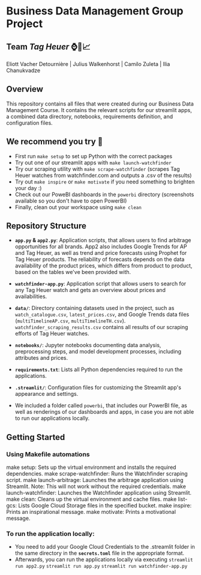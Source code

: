 # Business Data Management Group Project
## Team _Tag Heuer_ ⌚️🤖📈

Eliott Vacher Detournière  |  Julius Walkenhorst  |  Camilo Zuleta  |  Ilia Chanukvadze

## Overview

This repository contains all files that were created during our Business Data Management Course. It contains the relevant scripts for our streamlit apps, a combined data directory, notebooks, requirements definition, and configuration files.

## We recommend you try 🤗
- First run `make setup` to set up Python with the correct packages
- Try out one of our streamlit apps with `make launch-watchfinder`
- Try our scraping utility with `make scrape-watchfinder` (scrapes Tag Heuer watches from watchfinder.com and outputs a .csv of the results)
- Try out `make inspire` or `make motivate` if you need something to brighten your day :)
- Check out our PoweBI dashboards in the `powerbi` directory (screenshots available so you don't have to open PowerBI)
- Finally, clean out your workspace using `make clean`

## Repository Structure

- **`app.py` & `app2.py`**: Application scripts, that allows users to find arbitrage opportunities for all brands. App2 also includes Google Trends for AP and Tag Heuer, as well as trend and price forecasts using Prophet for Tag Heuer products. The reliability of forecasts depends on the data availability of the product prices, which differs from product to product, based on the tables we've been provided with.
- **`watchfinder-app.py`**: Application script that allows users to search for any Tag Heuer watch and gets an overview about prices and availabilities.
- **`data/`**: Directory containing datasets used in the project, such as `watch_catalogue.csv`, `latest_prices.csv`, and Google Trends data files (`multiTimelineAP.csv`, `multiTimelineTH.csv`). `watchfinder_scraping_results.csv` contains all results of our scraping efforts of Tag Heuer watches.
- **`notebooks/`**: Jupyter notebooks documenting data analysis, preprocessing steps, and model development processes, including attributes and prices.
- **`requirements.txt`**: Lists all Python dependencies required to run the applications.
- **`.streamlit/`**: Configuration files for customizing the Streamlit app's appearance and settings.

- We included a folder called `powerbi`, that includes our PowerBI file, as well as renderings of our dashboards and apps, in case you are not able to run our applications locally.

## Getting Started

### Using Makefile automations

make setup: Sets up the virtual environment and installs the required dependencies.
make scrape-watchfinder: Runs the Watchfinder scraping script.
make launch-arbitrage: Launches the arbitrage application using Streamlit. Note: This will not work without the required credentials.
make launch-watchfinder: Launches the Watchfinder application using Streamlit.
make clean: Cleans up the virtual environment and cache files.
make list-gcs: Lists Google Cloud Storage files in the specified bucket.
make inspire: Prints an inspirational message.
make motivate: Prints a motivational message.

### To run the application locally:

- You need to add your Google Cloud Credentials to the .streamlit folder in the same directory in the **`secrets.toml`** file in the appropriate format.
- Afterwards, you can run the applications locally via executing `streamlit run app2.py` `streamlit run app.py` `streamlit run watchfinder-app.py`
